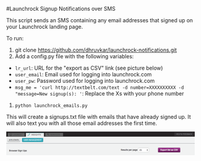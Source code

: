 #Launchrock Signup Notifications over SMS

This script sends an SMS containing any email addresses that signed up on your Launchrock landing page.

To run:
 1. git clone https://github.com/dhruvkar/launchrock-notifications.git
 1. Add a config.py file with the following variables:
   * `lr_url`: URL for the "export as CSV" link (see picture below)
   * `user_email`: Email used for logging into launchrock.com
   * `user_pw`: Password used for logging into launchrock.com
   * `msg_me = 'curl http://textbelt.com/text -d number=XXXXXXXXXX -d "message=New signup(s): '`: Replace the Xs with your phone number
 1. `python launchrock_emails.py`

This will create a signups.txt file with emails that have already signed up. It will also text you with all those email addresses the first time.

![Launchrock export link](https://raw.githubusercontent.com/dhruvkar/launchrock-notifications/master/launchrock_export.png)
